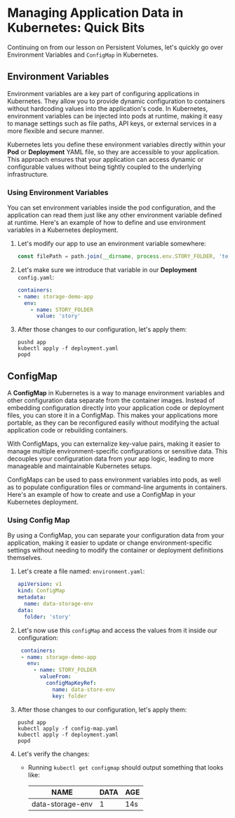 # Managing Application Data in Kubernetes: Quick Bits

Continuing on from our lesson on Persistent Volumes, let's quickly go over Environment Variables and
`ConfigMap` in Kubernetes.

## Environment Variables

Environment variables are a key part of configuring applications in Kubernetes. They allow you to provide dynamic
configuration to containers without hardcoding values into the application's code. In Kubernetes, environment variables
can be injected into pods at runtime, making it easy to manage settings such as file paths, API keys, or external
services in a more flexible and secure manner.

Kubernetes lets you define these environment variables directly within your **Pod** or **Deployment** YAML file, so they
are accessible to your application. This approach ensures that your application can access dynamic or configurable
values without being tightly coupled to the underlying infrastructure.

### Using Environment Variables

You can set environment variables inside the pod configuration, and the application can read them just like any other
environment variable defined at runtime. Here's an example of how to define and use environment variables in a
Kubernetes deployment.

1. Let's modify our app to use an environment variable somewhere:

    ```javascript
    const filePath = path.join(__dirname, process.env.STORY_FOLDER, 'text.txt');
    ```

2. Let's make sure we introduce that variable in our **Deployment** `config.yaml`:

    ```yaml
    containers:
    - name: storage-demo-app
      env:
        - name: STORY_FOLDER
          value: 'story'
    ```

3. After those changes to our configuration, let's apply them:

   ```shell
   pushd app
   kubectl apply -f deployment.yaml
   popd
   ```

## ConfigMap

A **ConfigMap** in Kubernetes is a way to manage environment variables and other configuration data separate from the
container images. Instead of embedding configuration directly into your application code or deployment files, you can
store it in a ConfigMap. This makes your applications more portable, as they can be reconfigured easily without
modifying the actual application code or rebuilding containers.

With ConfigMaps, you can externalize key-value pairs, making it easier to manage multiple environment-specific
configurations or sensitive data. This decouples your configuration data from your app logic, leading to more manageable
and maintainable Kubernetes setups.

ConfigMaps can be used to pass environment variables into pods, as well as to populate configuration files or
command-line arguments in containers. Here's an example of how to create and use a ConfigMap in your Kubernetes
deployment.

### Using Config Map

By using a ConfigMap, you can separate your configuration data from your application, making it easier to update or
change environment-specific settings without needing to modify the container or deployment definitions themselves.

1. Let's create a file named: `environment.yaml`:

    ```yaml
    apiVersion: v1
    kind: ConfigMap
    metadata:
      name: data-storage-env
    data:
      folder: 'story'
    ```

2. Let's now use this `configMap` and access the values from it inside our configuration:

   ```yaml
    containers:
    - name: storage-demo-app
      env:
        - name: STORY_FOLDER
          valueFrom:
            configMapKeyRef:
              name: data-store-env
              key: folder
   ```

3. After those changes to our configuration, let's apply them:

   ```shell
   pushd app
   kubectl apply -f config-map.yaml
   kubectl apply -f deployment.yaml
   popd
   ```

4. Let's verify the changes:
    - Running `kubectl get configmap` should output something that looks like:

      | NAME             | DATA | AGE |
      |------------------|------|-----|
      | data-storage-env | 1    | 14s |

   
